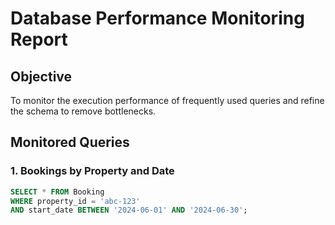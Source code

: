 # Database Performance Monitoring Report

## Objective
To monitor the execution performance of frequently used queries and refine the schema to remove bottlenecks.

## Monitored Queries

### 1. Bookings by Property and Date
```sql
SELECT * FROM Booking 
WHERE property_id = 'abc-123' 
AND start_date BETWEEN '2024-06-01' AND '2024-06-30';
